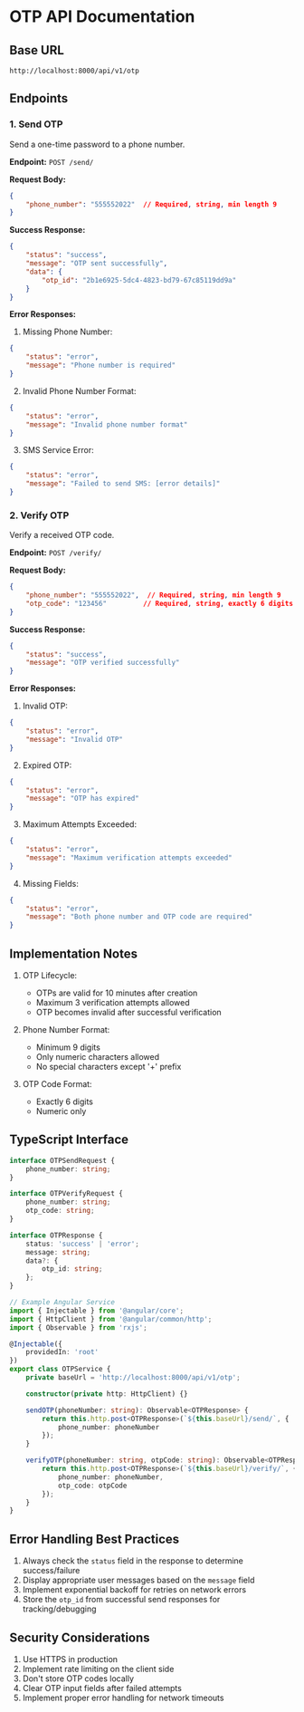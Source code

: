 # OTP API Documentation

## Base URL
```
http://localhost:8000/api/v1/otp
```

## Endpoints

### 1. Send OTP
Send a one-time password to a phone number.

**Endpoint:** `POST /send/`

**Request Body:**
```json
{
    "phone_number": "555552022"  // Required, string, min length 9
}
```

**Success Response:**
```json
{
    "status": "success",
    "message": "OTP sent successfully",
    "data": {
        "otp_id": "2b1e6925-5dc4-4823-bd79-67c85119dd9a"
    }
}
```

**Error Responses:**

1. Missing Phone Number:
```json
{
    "status": "error",
    "message": "Phone number is required"
}
```

2. Invalid Phone Number Format:
```json
{
    "status": "error",
    "message": "Invalid phone number format"
}
```

3. SMS Service Error:
```json
{
    "status": "error",
    "message": "Failed to send SMS: [error details]"
}
```

### 2. Verify OTP
Verify a received OTP code.

**Endpoint:** `POST /verify/`

**Request Body:**
```json
{
    "phone_number": "555552022",  // Required, string, min length 9
    "otp_code": "123456"         // Required, string, exactly 6 digits
}
```

**Success Response:**
```json
{
    "status": "success",
    "message": "OTP verified successfully"
}
```

**Error Responses:**

1. Invalid OTP:
```json
{
    "status": "error",
    "message": "Invalid OTP"
}
```

2. Expired OTP:
```json
{
    "status": "error",
    "message": "OTP has expired"
}
```

3. Maximum Attempts Exceeded:
```json
{
    "status": "error",
    "message": "Maximum verification attempts exceeded"
}
```

4. Missing Fields:
```json
{
    "status": "error",
    "message": "Both phone number and OTP code are required"
}
```

## Implementation Notes

1. OTP Lifecycle:
   - OTPs are valid for 10 minutes after creation
   - Maximum 3 verification attempts allowed
   - OTP becomes invalid after successful verification

2. Phone Number Format:
   - Minimum 9 digits
   - Only numeric characters allowed
   - No special characters except '+' prefix

3. OTP Code Format:
   - Exactly 6 digits
   - Numeric only

## TypeScript Interface

```typescript
interface OTPSendRequest {
    phone_number: string;
}

interface OTPVerifyRequest {
    phone_number: string;
    otp_code: string;
}

interface OTPResponse {
    status: 'success' | 'error';
    message: string;
    data?: {
        otp_id: string;
    };
}

// Example Angular Service
import { Injectable } from '@angular/core';
import { HttpClient } from '@angular/common/http';
import { Observable } from 'rxjs';

@Injectable({
    providedIn: 'root'
})
export class OTPService {
    private baseUrl = 'http://localhost:8000/api/v1/otp';

    constructor(private http: HttpClient) {}

    sendOTP(phoneNumber: string): Observable<OTPResponse> {
        return this.http.post<OTPResponse>(`${this.baseUrl}/send/`, {
            phone_number: phoneNumber
        });
    }

    verifyOTP(phoneNumber: string, otpCode: string): Observable<OTPResponse> {
        return this.http.post<OTPResponse>(`${this.baseUrl}/verify/`, {
            phone_number: phoneNumber,
            otp_code: otpCode
        });
    }
}
```

## Error Handling Best Practices

1. Always check the `status` field in the response to determine success/failure
2. Display appropriate user messages based on the `message` field
3. Implement exponential backoff for retries on network errors
4. Store the `otp_id` from successful send responses for tracking/debugging

## Security Considerations

1. Use HTTPS in production
2. Implement rate limiting on the client side
3. Don't store OTP codes locally
4. Clear OTP input fields after failed attempts
5. Implement proper error handling for network timeouts 